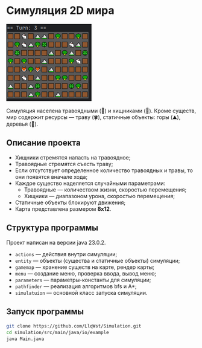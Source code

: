 # Симуляция 2D мира

![img.png](img/img.png)

Симуляция населена травоядными (🐇) и хищниками (🦊). Кроме существ, мир содержит ресурсы — траву (🍀), статичные объекты: горы (⛰️), деревья (🥦).

## Описание проекта

- Хищники стремятся напасть на травоядное;
- Травоядные стремятся съесть траву;
- Если отсутствует определенное количество травоядных и травы, то они появятся вначале хода;
- Каждое существо наделяется случайными параметрами:
    - Травоядные — количеством жизни, скоростью перемещения;
    - Хищники — диапазоном урона, скоростью перемещения;
- Статичные объекты блокируют движения;
- Карта представлена размером **8x12**.

## Структура программы

Проект написан на версии java 23.0.2.
- `actions` — действия внутри симуляции;
- `entity` — объекты (существа и статичные объекты) симуляции;
- `gamemap` — хранение существ на карте, рендер карты;
- `menu` — создание меню, проверка ввода, вывод меню;
- `parameters` — параметры-константы для симуляции;
- `pathfinder` — реализация алгоритмов bfs и А*;
- `simulatuion` — основной класс запуска симуляции.

## Запуск программы

```bash
git clone https://github.com/LlqWst/Simulation.git
cd simulation/src/main/java/io/example
java Main.java